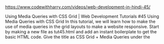 https://www.codewithharry.com/videos/web-development-in-hindi-45/


Using Media Queries with CSS Grid | Web Development Tutorials #45
Using Media Queries with CSS Grid
In this tutorial, we will learn how to make the use of media queries in the grid layouts to make a website responsive. Start by making a new file as tut45.html and add an instant boilerplate to get the basic HTML code. Give the title as CSS Grid + Media Queries under the <title> section.

We will use the concept of media queries which we have already discussed in the previous project. After applying the media queries, we will check whether those are applicable or not by adding different colors as follows-

@media only screen and (max-width:300px) {
        body {
            background-color: red;
        }
@media only screen and (min-width: 300px) and (max-width:500px) {
        body {
            background-color: blue;
        }
@media (min-width: 500px) and (max-width:800px) {
        body {
            background-color: yellow;
        }
@media (min-width: 800px) {
        body {
            background-color: green;
        }
    }
The result of the above code will be, the color of the screen will automatically change depending upon the screen size. It means the media queries are working.

Now we will add the HTML code to get started as follows-

<body>
    <div class="container ">
        <nav class="bdr">
            <span>Home</span>
            <span>About</span>
            <span>Services</span>
            <span>Contact</span> 
        </nav>
        <section class="bdr">
            <h2>Learn CSS in hindi</h2>
        </section>
        <aside class="bdr">
            <h1>More about us</h1>
        </aside>
    </div>
    <footer class="bdr">Copyright CodeWithHarry 2020</footer>
</body>
Now we will give the grid property to the container and a grid-gap to it as follows-

.container {
        display: grid;
        grid-gap: 1rem;
}
Also, we will give border, padding, and background color to it as shown below-

.bdr {
        border: 2px solid black;
        padding: 10px 23px;
        background-color: wheat;
    }
The result will look as follows-



Now we will add the grid-template-area property to the container and define the property grid area to nav, section, aside, and footer as follows-

grid-template-areas:
            'navbar navbar navbar navbar'
            'section section section aside'
            'footer footer footer footer ';
nav {
        grid-area: navbar;
    }
    section {
        grid-area: section;
    }
    aside {
        grid-area: aside;
    }
    footer {
        grid-area: footer;
        text-align: center;
    }

The result will now look as follows-



Now to make it responsive, we have to modify the container when the website is between 500px to 800px as follows-

.container {
            grid-template-areas:
                'navbar navbar navbar navbar'
                'section section section section'
                'aside aside aside aside'
                'footer footer footer footer ';
        }
Now when the screen size goes between 300px to 500px, we have to again modify the container to make it responsive as follows-

.container {
            grid-template-areas:
                'navbar navbar navbar navbar'
                'section section section section'
                'aside aside aside aside'
                'footer footer footer footer ';
        }
If we want to remove the aside tag when the screen size is between 300-500 pixels, we can set the property display as none as follows-

aside{
            display: none;
        }
With media queries, you are capable of building any website of your choice. Therefore, you should practice more these media queries and build your own professional website to get command over.
